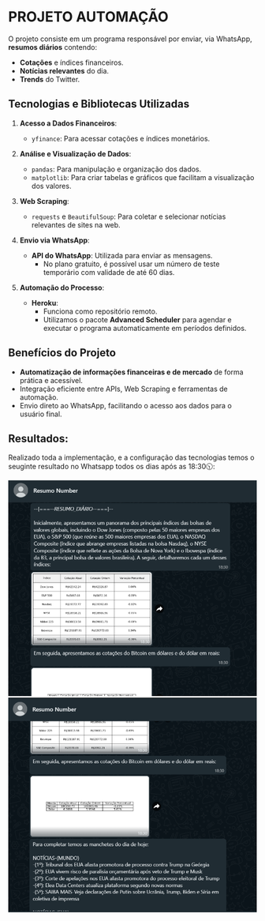 # PROJETO AUTOMAÇÃO

O projeto consiste em um programa responsável por enviar, via WhatsApp, **resumos diários** contendo:

- **Cotações** e índices financeiros.
- **Notícias relevantes** do dia.
- **Trends** do Twitter.

## Tecnologias e Bibliotecas Utilizadas

1. **Acesso a Dados Financeiros**:
   - `yfinance`: Para acessar cotações e índices monetários.

2. **Análise e Visualização de Dados**:
   - `pandas`: Para manipulação e organização dos dados.
   - `matplotlib`: Para criar tabelas e gráficos que facilitam a visualização dos valores.

3. **Web Scraping**:
   - `requests` e `BeautifulSoup`: Para coletar e selecionar notícias relevantes de sites na web.

4. **Envio via WhatsApp**:
   - **API do WhatsApp**: Utilizada para enviar as mensagens.
     - No plano gratuito, é possível usar um número de teste temporário com validade de até 60 dias.

5. **Automação do Processo**:
   - **Heroku**:
     - Funciona como repositório remoto.
     - Utilizamos o pacote **Advanced Scheduler** para agendar e executar o programa automaticamente em períodos definidos.

## Benefícios do Projeto

- **Automatização de informações financeiras e de mercado** de forma prática e acessível.
- Integração eficiente entre APIs, Web Scraping e ferramentas de automação.
- Envio direto ao WhatsApp, facilitando o acesso aos dados para o usuário final.

## Resultados:

Realizado toda a implementação, e a configuração das tecnologias temos o seuginte resultado no Whatsapp todos os dias após as 18:30🕥:

![Descrição da imagem](Resultados/Wpp1.png)
![Descrição da imagem](Resultados/Wpp2.png)

